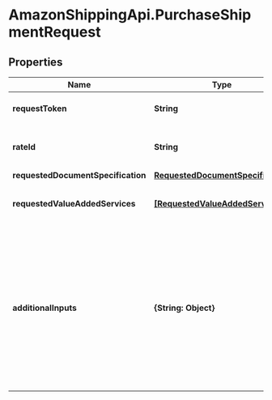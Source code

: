 # AmazonShippingApi.PurchaseShipmentRequest

## Properties

Name | Type | Description | Notes
------------ | ------------- | ------------- | -------------
**requestToken** | **String** | A unique token generated to identify a getRates operation. | 
**rateId** | **String** | An identifier for the rate (shipment offering) provided by a shipping service provider. | 
**requestedDocumentSpecification** | [**RequestedDocumentSpecification**](RequestedDocumentSpecification.md) |  | 
**requestedValueAddedServices** | [**[RequestedValueAddedService]**](RequestedValueAddedService.md) | The value-added services to be added to a shipping service purchase. | [optional] 
**additionalInputs** | **{String: Object}** | The additional inputs required to purchase a shipping offering, in JSON format. The JSON provided here must adhere to the JSON schema that is returned in the response to the getAdditionalInputs operation.  Additional inputs are only required when indicated by the requiresAdditionalInputs property in the response to the getRates operation. | [optional] 


